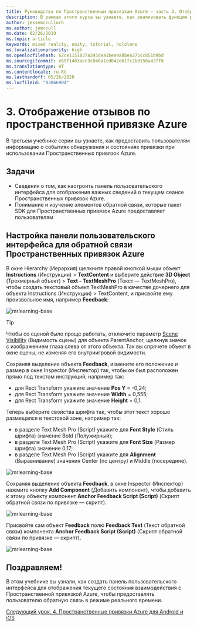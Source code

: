 ```yaml
---
title: Руководства по Пространственным привязкам Azure — часть 3. Отображение отзывов по пространственной привязке Azure
description: В рамках этого курса вы узнаете, как реализовать функцию распознавания лиц Azure в приложении смешанной реальности.
author: jessemcculloch
ms.author: jemccull
ms.date: 02/26/2019
ms.topic: article
keywords: mixed reality, unity, tutorial, hololens
ms.localizationpriority: high
ms.openlocfilehash: 62ce1151837a345dea1bea4a8bea275cc851b9bd
ms.sourcegitcommit: e65f1463aec3c040a1cd042e61fc2bd156a42ff8
ms.translationtype: HT
ms.contentlocale: ru-RU
ms.lasthandoff: 05/26/2020
ms.locfileid: "83866904"
---
```

# <a name="3-displaying-azure-spatial-anchor-feedback"></a>3. Отображение отзывов по пространственной привязке Azure

В третьем учебнике серии вы узнаете, как предоставить пользователям информацию о событиях обнаружения и состояниях привязки при использовании Пространственных привязок Azure.

## <a name="objectives"></a>Задачи

* Сведения о том, как настроить панель пользовательского интерфейса для отображения важных сведений о текущем сеансе Пространственных привязок Azure.
* Понимание и изучение элементов обратной связи, которые пакет SDK для Пространственных привязок Azure предоставляет пользователям

## <a name="set-up-asa-feedback-ui-panel"></a>Настройка панели пользовательского интерфейса для обратной связи Пространственных привязок Azure

В окне Hierarchy (Иерархия) щелкните правой кнопкой мыши объект **Instructions** (Инструкции) > **TextContent** и выберите действие **3D Object** (Трехмерный объект) > **Text - TextMeshPro** (Текст — TextMeshPro), чтобы создать текстовый объект TextMeshPro в качестве дочернего для объекта Instructions (Инструкции) > TextContent, и присвойте ему произвольное имя, например **Feedback**:

![mrlearning-base](images/mrlearning-asa/tutorial3-section1-step1-1.png)

> [!TIP]
> Чтобы со сценой было проще работать, отключите параметр <a href="https://docs.unity3d.com/Manual/SceneVisibility.html" target="_blank">Scene Visibility</a> (Видимость сцены) для объекта ParentAnchor, щелкнув значок с изображением глаза слева от этого объекта. Так вы спрячете объект в окне сцены, не изменяя его внутриигровой видимости.

Сохраняя выделение объекта **Feedback**, измените его положение и размер в окне Inspector (Инспектор) так, чтобы он был расположен прямо под текстом инструкций, например так:

* для Rect Transform укажите значение **Pos Y** = -0,24;
* для Rect Transform укажите значение **Width** = 0,555;
* для Rect Transform укажите значение **Height** = 0,1.

Теперь выберите свойства шрифта так, чтобы этот текст хорошо размещался в текстовой зоне, например так:

* в разделе Text Mesh Pro (Script) укажите для **Font Style** (Стиль шрифта) значение Bold (Полужирный);
* в разделе Text Mesh Pro (Script) укажите для **Font Size** (Размер шрифта) значение 0,17;
* в разделе Text Mesh Pro (Script) укажите для **Alignment** (Выравнивание) значения Center (по центру) и Middle (посередине).

![mrlearning-base](images/mrlearning-asa/tutorial3-section1-step1-2.png)

Сохраняя выделение объекта **Feedback**, в окне Inspector (Инспектор) нажмите кнопку **Add Component** (Добавить компонент), чтобы добавить к этому объекту компонент **Anchor Feedback Script (Script)** (Скрипт обратной связи по привязке — скрипт).

![mrlearning-base](images/mrlearning-asa/tutorial3-section1-step1-3.png)

Присвойте сам объект **Feedback** полю **Feedback Text** (Текст обратной связи) компонента **Anchor Feedback Script (Script)** (Скрипт обратной связи по привязке — скрипт).

![mrlearning-base](images/mrlearning-asa/tutorial3-section1-step1-4.png)

## <a name="congratulations"></a>Поздравляем!

В этом учебнике вы узнали, как создать панель пользовательского интерфейса для отображения текущего состояния взаимодействия с Пространственной привязкой Azure, чтобы предоставлять пользователю обратную связь в режиме реального времени.

[Следующий урок. 4. Пространственные привязки Azure для Android и iOS](mrlearning-asa-ch4.md)

